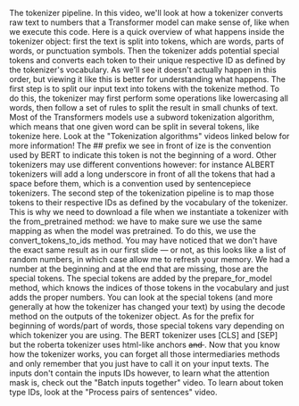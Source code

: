 The tokenizer pipeline. In this video, we'll look at how a tokenizer converts raw text to numbers that a Transformer model can make sense of, like when we execute this code. Here is a quick overview of what happens inside the tokenizer object: first the text is split into tokens, which are words, parts of words, or punctuation symbols. Then the tokenizer adds potential special tokens and converts each token to their unique respective ID as defined by the tokenizer's vocabulary. As we'll see it doesn't actually happen in this order, but viewing it like this is better for understanding what happens. The first step is to split our input text into tokens with the tokenize method. To do this, the tokenizer may first perform some operations like lowercasing all words, then follow a set of rules to split the result in small chunks of text. Most of the Transformers models use a subword tokenization algorithm, which means that one given word can be split in several tokens, like tokenize here. Look at the "Tokenization algorithms" videos linked below for more information! The ## prefix we see in front of ize is the convention used by BERT to indicate this token is not the beginning of a word. Other tokenizers may use different conventions however: for instance ALBERT tokenizers will add a long underscore in front of all the tokens that had a space before them, which is a convention used by sentencepiece tokenizers. The second step of the tokenization pipeline is to map those tokens to their respective IDs as defined by the vocabulary of the tokenizer.  This is why we need to download a file when we instantiate a tokenizer with the from_pretrained method: we have to make sure we use the same mapping as when the model was pretrained. To do this, we use the convert_tokens_to_ids method. You may have noticed that we don't have the exact same result as in our first slide — or not, as this looks like a list of random numbers, in which case allow me to refresh your memory. We had a number at the beginning and at the end that are missing, those are the special tokens. The special tokens are added by the prepare_for_model method, which knows the indices of those tokens in the vocabulary and just adds the proper numbers. You can look at the special tokens (and more generally at how the tokenizer has changed your text) by using the decode method on the outputs of the tokenizer object. As for the prefix for beginning of words/part of words, those special tokens vary depending on which tokenizer you are using. The BERT tokenizer uses [CLS] and [SEP] but the roberta tokenizer uses html-like anchors <s> and </s>. Now that you know how the tokenizer works, you can forget all those intermediaries methods and only remember that you just have to call it on your input texts. The inputs don't contain the inputs IDs however, to learn what the attention mask is, check out the "Batch inputs together" video. To learn about token type IDs, look at the "Process pairs of sentences" video.